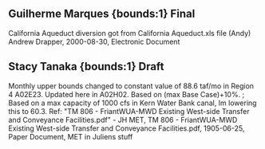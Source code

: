 ## Guilherme Marques {bounds:1} Final
California Aqueduct diversion got from California Aqueduct.xls file (Andy)
Andrew Drapper, 2000-08-30, Electronic Document

## Stacy Tanaka {bounds:1} Draft
Monthly upper bounds changed to constant value of 88.6 taf/mo in Region 4 A02E23.  Updated here in A02H02.  Based on (max Base Case)+10%.  ;   Based on a max capacity of 1000 cfs in Kern Water Bank canal, Im lowering this to 60.3.  Ref: "TM 806 - FriantWUA-MWD Existing West-side Transfer and Conveyance Facilities.pdf" - JH
MET, TM 806 - FriantWUA-MWD Existing West-side Transfer and Conveyance Facilities.pdf, 1905-06-25, Paper Document, MET
in Juliens stuff
